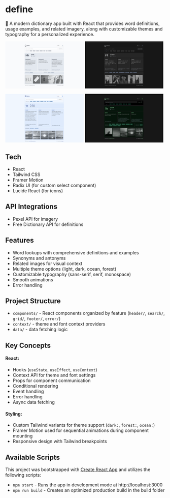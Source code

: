 # define

📖 A modern dictionary app built with React that provides word definitions, usage examples, and related imagery, along with customizable themes and typography for a personalized experience.

<p float="left">
  <a href="https://define.aniqa.dev/"><img src="/public/themes/light.png" width="49%"></a>
  <a href="https://define.aniqa.dev/"><img src="/public/themes/dark.png" width="49%"></a>
</p>

<p float="left">
  <a href="https://define.aniqa.dev/"><img src="/public/themes/ocean.png" width="49%"></a>
  <a href="https://define.aniqa.dev/"><img src="/public/themes/forest.png" width="49%"></a>
</p>

## Tech
- React
- Tailwind CSS
- Framer Motion
- Radix UI (for custom select component)
- Lucide React (for icons)

## API Integrations
- Pexel API for imagery
- Free Dictionary API for definitions

## Features
- Word lookups with comprehensive definitions and examples
- Synonyms and antonyms
- Related images for visual context
- Multiple theme options (light, dark, ocean, forest)
- Customizable typography (sans-serif, serif, monospace)
- Smooth animations
- Error handling

## Project Structure
- `components/` - React components organized by feature (`header/`, `search/`, `grid/`, `footer/`, `error/`)
- `context/` - theme and font context providers
- `data/` - data fetching logic 

## Key Concepts

#### React:
- Hooks (`useState`, `useEffect`, `useContext`)
- Context API for theme and font settings
- Props for component communication
- Conditional rendering
- Event handling
- Error handling
- Async data fetching

#### Styling:
- Custom Tailwind variants for theme support (`dark:`, `forest:`, `ocean:`)
- Framer Motion used for sequential animations during component mounting
- Responsive design with Tailwind breakpoints

## Available Scripts
This project was bootstrapped with [Create React App](https://github.com/facebook/create-react-app) and utilizes the following scripts:

- `npm start` - Runs the app in development mode at http://localhost:3000
- `npm run build` - Creates an optimized production build in the build folder